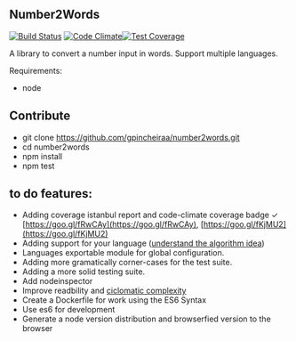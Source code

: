## Number2Words

[travis-image]: https://travis-ci.org/gpincheiraa/number2words.png
[travis-url]: https://travis-ci.org/gpincheiraa/number2words

[codeclimate-image]: https://codeclimate.com/github/gpincheiraa/number2words/badges/gpa.svg
[codeclimate-url]: https://codeclimate.com/github/gpincheiraa/number2words

[codeclimate-coverage-image]: https://codeclimate.com/github/gpincheiraa/number2words/badges/coverage.svg
[codeclimate-coverage-url]: https://codeclimate.com/github/gpincheiraa/number2words/coverage

[![Build Status][travis-image]][travis-url] [![Code Climate][codeclimate-image]][codeclimate-url][![Test Coverage][codeclimate-coverage-image]][codeclimate-coverage-url]

A library to convert a number input in words. Support multiple languages.

Requirements:
- node

## Contribute
- git clone https://github.com/gpincheiraa/number2words.git
- cd number2words
- npm install
- npm test

## to do features:
- Adding coverage istanbul report and code-climate coverage badge &#10003;
[https://goo.gl/fRwCAy](https://goo.gl/fRwCAy), [https://goo.gl/fKjMU2](https://goo.gl/fKjMU2)
- Adding support for your language ([understand the algorithm idea]())
- Languages exportable module for global configuration.
- Adding more gramatically corner-cases for the test suite.
- Adding a more solid testing suite.
- Add nodeinspector
- Improve readbility and [ciclomatic complexity](http://damienlepage.com/cyclomatic-complexity/)
- Create a Dockerfile for work using the ES6 Syntax
- Use es6 for development
- Generate a node version distribution and browserfied version to the browser
